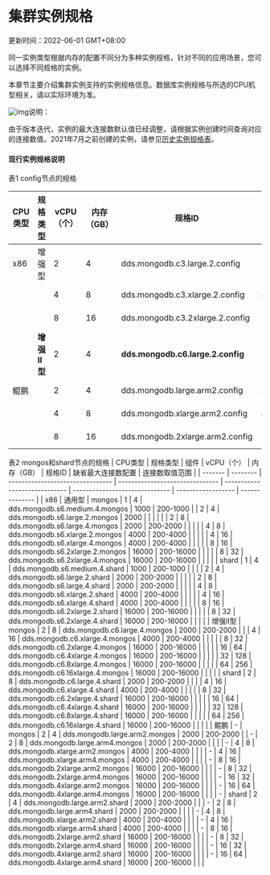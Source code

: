 

# 集群实例规格

更新时间：2022-06-01 GMT+08:00

同一实例类型根据内存的配置不同分为多种实例规格，针对不同的应用场景，您可以选择不同规格的实例。

本章节主要介绍集群实例支持的实例规格信息。数据库实例规格与所选的CPU机型相关，请以实际环境为准。

![img](https://res-static.hc-cdn.cn/aem/content/dam/cloudbu-site/archive/china/zh-cn/support/resource/framework/v3/images/support-doc-new-note.svg)说明：

由于版本迭代，实例的最大连接数默认值已经调整，请根据实例创建时间查询对应的连接数值。2021年7月之前创建的实例，请参见[历史实例规格表](https://support.huaweicloud.com/productdesc-dds/dds_01_0024.html#dds_01_0024__section1372814499251)。

#### 现行实例规格说明

表1 config节点的规格

| CPU类型 | 规格类型    | vCPU（个） | 内存（GB） | 规格ID                            | 缺省最大连接数配置 | 连接数取值范围 |
| ------- | ----------- | ---------- | ---------- | --------------------------------- | ------------------ | -------------- |
| x86     | 增强型      | 2          | 4          | dds.mongodb.c3.large.2.config     | 2000               | 200-2000       |
|         |             | 4          | 8          | dds.mongodb.c3.xlarge.2.config    | 4000               | 200-4000       |
|         |             | 8          | 16         | dds.mongodb.c3.2xlarge.2.config   | 16000              | 200-16000      |
|         | **增强Ⅱ型** | 2          | 4          | **dds.mongodb.c6.large.2.config** | 2000               | 200-2000       |
| 鲲鹏    |             | 2          | 4          | dds.mongodb.large.arm2.config     | 2000               | 200-2000       |
|         |             | 4          | 8          | dds.mongodb.xlarge.arm2.config    | 4000               | 200-4000       |
|         |             | 8          | 16         | dds.mongodb.2xlarge.arm2.config   | 16000              | 200-16000      |


表2 mongos和shard节点的规格
| CPU类型 | 规格类型 | 组件                             | vCPU（个）                      | 内存（GB）                    | 规格ID                         | 缺省最大连接数配置 | 连接数取值范围 |
| ------- | -------- | -------------------------------- | ------------------------------- | ----------------------------- | ------------------------------ | ------------------ | -------------- |
| x86     | 通用型   | mongos                           | 1                               | 4                             | dds.mongodb.s6.medium.4.mongos | 1000               | 200-1000       |
| 2       | 4        | dds.mongodb.s6.large.2.mongos    | 2000                            |                               |                                |                    |                |
| 2       | 8        | dds.mongodb.s6.large.4.mongos    | 2000                            | 200-2000                      |                                |                    |                |
| 4       | 8        | dds.mongodb.s6.xlarge.2.mongos   | 4000                            | 200-4000                      |                                |                    |                |
| 4       | 16       | dds.mongodb.s6.xlarge.4.mongos   | 4000                            | 200-4000                      |                                |                    |                |
| 8       | 16       | dds.mongodb.s6.2xlarge.2.mongos  | 16000                           | 200-16000                     |                                |                    |                |
| 8       | 32       | dds.mongodb.s6.2xlarge.4.mongos  | 16000                           | 200-16000                     |                                |                    |                |
| shard   | 1        | 4                                | dds.mongodb.s6.medium.4.shard   | 1000                          | 200-1000                       |                    |                |
| 2       | 4        | dds.mongodb.s6.large.2.shard     | 2000                            | 200-2000                      |                                |                    |                |
| 2       | 8        | dds.mongodb.s6.large.4.shard     | 2000                            | 200-2000                      |                                |                    |                |
| 4       | 8        | dds.mongodb.s6.xlarge.2.shard    | 4000                            | 200-4000                      |                                |                    |                |
| 4       | 16       | dds.mongodb.s6.xlarge.4.shard    | 4000                            | 200-4000                      |                                |                    |                |
| 8       | 16       | dds.mongodb.s6.2xlarge.2.shard   | 16000                           | 200-16000                     |                                |                    |                |
| 8       | 32       | dds.mongodb.s6.2xlarge.4.shard   | 16000                           | 200-16000                     |                                |                    |                |
| 增强Ⅱ型 | mongos   | 2                                | 8                               | dds.mongodb.c6.large.4.mongos | 2000                           | 200-2000           |                |
| 4       | 16       | dds.mongodb.c6.xlarge.4.mongos   | 4000                            | 200-4000                      |                                |                    |                |
| 8       | 32       | dds.mongodb.c6.2xlarge.4.mongos  | 16000                           | 200-16000                     |                                |                    |                |
| 16      | 64       | dds.mongodb.c6.4xlarge.4.mongos  | 16000                           | 200-16000                     |                                |                    |                |
| 32      | 128      | dds.mongodb.c6.8xlarge.4.mongos  | 16000                           | 200-16000                     |                                |                    |                |
| 64      | 256      | dds.mongodb.c6.16xlarge.4.mongos | 16000                           | 200-16000                     |                                |                    |                |
| shard   | 2        | 8                                | dds.mongodb.c6.large.4.shard    | 2000                          | 200-2000                       |                    |                |
| 4       | 16       | dds.mongodb.c6.xlarge.4.shard    | 4000                            | 200-4000                      |                                |                    |                |
| 8       | 32       | dds.mongodb.c6.2xlarge.4.shard   | 16000                           | 200-16000                     |                                |                    |                |
| 16      | 64       | dds.mongodb.c6.4xlarge.4.shard   | 16000                           | 200-16000                     |                                |                    |                |
| 32      | 128      | dds.mongodb.c6.8xlarge.4.shard   | 16000                           | 200-16000                     |                                |                    |                |
| 64      | 256      | dds.mongodb.c6.16xlarge.4.shard  | 16000                           | 200-16000                     |                                |                    |                |
| 鲲鹏    | -        | mongos                           | 2                               | 4                             | dds.mongodb.large.arm2.mongos  | 2000               | 200-2000       |
| -       | 2        | 8                                | dds.mongodb.large.arm4.mongos   | 2000                          | 200-2000                       |                    |                |
| -       | 4        | 8                                | dds.mongodb.xlarge.arm2.mongos  | 4000                          | 200-4000                       |                    |                |
| -       | 4        | 16                               | dds.mongodb.xlarge.arm4.mongos  | 4000                          | 200-4000                       |                    |                |
| -       | 8        | 16                               | dds.mongodb.2xlarge.arm2.mongos | 16000                         | 200-16000                      |                    |                |
| -       | 8        | 32                               | dds.mongodb.2xlarge.arm4.mongos | 16000                         | 200-16000                      |                    |                |
| -       | 16       | 32                               | dds.mongodb.4xlarge.arm2.mongos | 16000                         | 200-16000                      |                    |                |
| -       | 16       | 64                               | dds.mongodb.4xlarge.arm4.mongos | 16000                         | 200-16000                      |                    |                |
| -       | shard    | 2                                | 4                               | dds.mongodb.large.arm2.shard  | 2000                           | 200-2000           |                |
| -       | 2        | 8                                | dds.mongodb.large.arm4.shard    | 2000                          | 200-2000                       |                    |                |
| -       | 4        | 8                                | dds.mongodb.xlarge.arm2.shard   | 4000                          | 200-4000                       |                    |                |
| -       | 4        | 16                               | dds.mongodb.xlarge.arm4.shard   | 4000                          | 200-4000                       |                    |                |
| -       | 8        | 16                               | dds.mongodb.2xlarge.arm2.shard  | 16000                         | 200-16000                      |                    |                |
| -       | 8        | 32                               | dds.mongodb.2xlarge.arm4.shard  | 16000                         | 200-16000                      |                    |                |
| -       | 16       | 32                               | dds.mongodb.4xlarge.arm2.shard  | 16000                         | 200-16000                      |                    |                |
| -       | 16       | 64                               | dds.mongodb.4xlarge.arm4.shard  | 16000                         | 200-16000                      |                    |                |